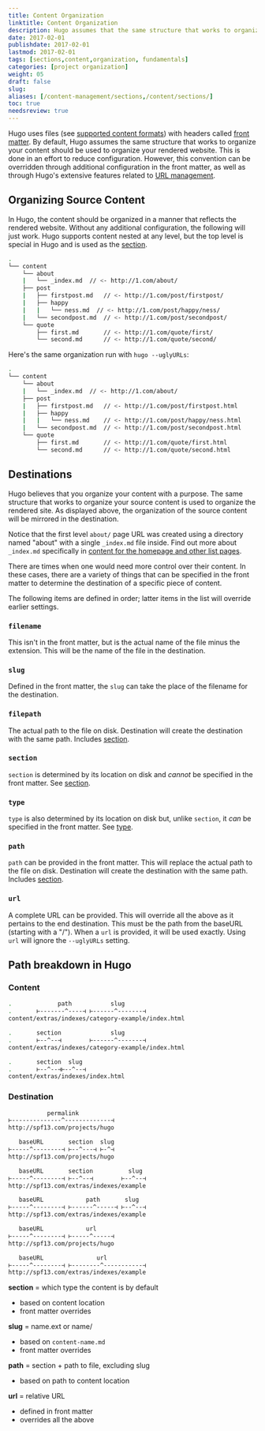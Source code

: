 ```yaml
---
title: Content Organization
linktitle: Content Organization
description: Hugo assumes that the same structure that works to organize your source content is used to organize the rendered site, but
date: 2017-02-01
publishdate: 2017-02-01
lastmod: 2017-02-01
tags: [sections,content,organization, fundamentals]
categories: [project organization]
weight: 05
draft: false
slug:
aliases: [/content-management/sections,/content/sections/]
toc: true
needsreview: true
---
```


Hugo uses files (see [supported content formats][]) with headers called [front matter][]. By default, Hugo assumes the same structure that works to organize your content should be used to organize your rendered website. This is done in an effort to reduce configuration. However, this convention can be overridden through additional configuration in the front matter, as well as through Hugo's extensive features related to [URL management][].

## Organizing Source Content

In Hugo, the content should be organized in a manner that reflects the rendered website. Without any additional configuration, the following will just work. Hugo supports content nested at any level, but the top level is special in Hugo and is used as the [section](/content-management/content-sections/).

```bash
.
└── content
    └── about
    |   └── _index.md  // <- http://1.com/about/
    ├── post
    |   ├── firstpost.md   // <- http://1.com/post/firstpost/
    |   ├── happy
    |   |   └── ness.md  // <- http://1.com/post/happy/ness/
    |   └── secondpost.md  // <- http://1.com/post/secondpost/
    └── quote
        ├── first.md       // <- http://1.com/quote/first/
        └── second.md      // <- http://1.com/quote/second/
```

Here's the same organization run with `hugo --uglyURLs`:

```bash
.
└── content
    └── about
    |   └── _index.md  // <- http://1.com/about/
    ├── post
    |   ├── firstpost.md   // <- http://1.com/post/firstpost.html
    |   ├── happy
    |   |   └── ness.md    // <- http://1.com/post/happy/ness.html
    |   └── secondpost.md  // <- http://1.com/post/secondpost.html
    └── quote
        ├── first.md       // <- http://1.com/quote/first.html
        └── second.md      // <- http://1.com/quote/second.html
```

## Destinations

Hugo believes that you organize your content with a purpose. The same structure that works to organize your source content is used to organize the rendered site. As displayed above, the organization of the source content will be mirrored in the destination.

Notice that the first level `about/` page URL was created using a directory named "about" with a single `_index.md` file inside. Find out more about `_index.md` specifically in [content for the homepage and other list pages](https://gohugo.io/overview/source-directory#content-for-home-page-and-other-list-pages).

There are times when one would need more control over their content. In these cases, there are a variety of things that can be specified in the front matter to determine the destination of a specific piece of content.

The following items are defined in order; latter items in the list will override earlier settings.

### `filename`

This isn't in the front matter, but is the actual name of the file minus the extension. This will be the name of the file in the destination.

### `slug`

Defined in the front matter, the `slug` can take the place of the filename for the destination.

### `filepath`

The actual path to the file on disk. Destination will create the destination with the same path. Includes [section](/content/sections/).

### `section`

`section` is determined by its location on disk and *cannot* be specified in the front matter. See [section](/content/sections/).

### `type`

`type` is also determined by its location on disk but, unlike `section`, it *can* be specified in the front matter. See [type](/content/types/).

### `path`

`path` can be provided in the front matter. This will replace the actual path to the file on disk. Destination will create the destination with the same path. Includes [section](/content/sections/).

### `url`

A complete URL can be provided. This will override all the above as it pertains to the end destination. This must be the path from the baseURL (starting with a "/"). When a `url` is provided, it will be used exactly. Using `url` will ignore the `--uglyURLs` setting.


## Path breakdown in Hugo

### Content

```bash
.             path           slug
.       ⊢-------^----⊣ ⊢------^-------⊣
content/extras/indexes/category-example/index.html
```

```bash
.       section              slug
.       ⊢--^--⊣        ⊢------^-------⊣
content/extras/indexes/category-example/index.html
```

```bash
.       section  slug
.       ⊢--^--⊣⊢--^--⊣
content/extras/indexes/index.html
```

### Destination

```bash
           permalink
⊢--------------^-------------⊣
http://spf13.com/projects/hugo
```

```bash
   baseURL       section  slug
⊢-----^--------⊣ ⊢--^---⊣ ⊢-^⊣
http://spf13.com/projects/hugo
```

```bash
   baseURL       section          slug
⊢-----^--------⊣ ⊢--^--⊣        ⊢--^--⊣
http://spf13.com/extras/indexes/example
```

```bash
   baseURL            path       slug
⊢-----^--------⊣ ⊢------^-----⊣ ⊢--^--⊣
http://spf13.com/extras/indexes/example
```

```bash
   baseURL            url
⊢-----^--------⊣ ⊢-----^-----⊣
http://spf13.com/projects/hugo
```

```bash
   baseURL               url
⊢-----^--------⊣ ⊢--------^-----------⊣
http://spf13.com/extras/indexes/example
```

**section** = which type the content is by default

* based on content location
* front matter overrides

**slug** = name.ext or name/

* based on `content-name.md`
* front matter overrides

**path** = section + path to file, excluding slug

* based on path to content location


**url** = relative URL

* defined in front matter
* overrides all the above

[front matter]: /content-management/front-matter/
[supported content formats]: /content-management/supported-content-formats/
[URL management]: /content-management/url-management/
